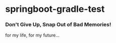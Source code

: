 # springboot-gradle-test
<h3>Don't Give Up, Snap Out of Bad Memories!</h3>
<p>for my life, for my future...</p>
